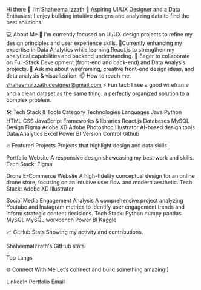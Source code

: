 

Hi there 👋 I’m Shaheema Izzath
🎨 Aspiring UI/UX Designer and a Data Enthusiast
I enjoy building intuitive designs and analyzing data to find the best solutions.

💻 About Me
🔭 I’m currently focused on UI/UX design projects to refine my design principles and user experience skills.
🌱Currently enhancing my expertise in Data Analytics while learning React.js to strengthen my analytical capabilities and backend understanding.
👯 Eager to collaborate on Full-Stack Development (front-end and back-end) and Data Analysis projects.
💬 Ask me about wireframing, creative front-end design ideas, and data analysis & visualization.
📫 How to reach me: shaheemaizzath.designer@gmail.com
⚡ Fun fact: I see a good wireframe and a clean dataset as the same thing: a perfectly organized solution to a complex problem.


🛠️ Tech Stack & Tools
Category	Technologies
Languages	Java Python HTML CSS JavaScript
Frameworks & libraries	React.js
Databases	MySQL
Design	Figma Adobe XD Adobe Photoshop Illustrator AI-based design tools
Data/Analytics	Excel Power BI
Version Control	Github


🔥 Featured Projects
Projects that highlight design and data skills.

Portfolio Website
A responsive design showcasing my best work and skills.
Tech Stack: Figma

Drone E-Commerce Website
A high-fidelity conceptual design for an online drone store, focusing on an intuitive user flow and modern aesthetic.
Tech Stack: Adobe XD Illustrator

Social Media Engagement Analysis
A comprehensive project analyzing Youtube and Instagram metrics to identify user engagement trends and inform strategic content decisions.
Tech Stack: Python numpy pandas MySQL MySQL workbench Power BI Kaggle


📈 GitHub Stats
Showing my activity and contributions.


ShaheemaIzzath's GitHub stats

Top Langs

🌐 Connect With Me
Let’s connect and build something amazing!)

LinkedIn
Portfolio
Email

